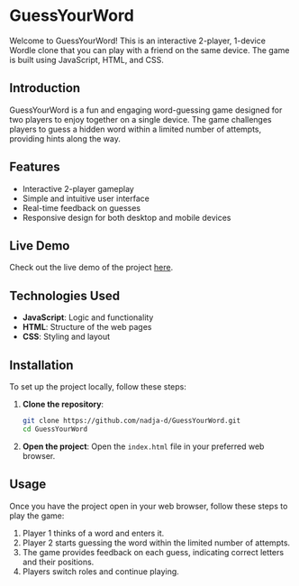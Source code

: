 # GuessYourWord

Welcome to GuessYourWord! This is an interactive 2-player, 1-device Wordle clone that you can play with a friend on the same device. The game is built using JavaScript, HTML, and CSS.

## Introduction
GuessYourWord is a fun and engaging word-guessing game designed for two players to enjoy together on a single device. The game challenges players to guess a hidden word within a limited number of attempts, providing hints along the way.

## Features
- Interactive 2-player gameplay
- Simple and intuitive user interface
- Real-time feedback on guesses
- Responsive design for both desktop and mobile devices

## Live Demo
Check out the live demo of the project [here](https://nadja-d.github.io/GuessYourWord/).

## Technologies Used
- **JavaScript**: Logic and functionality
- **HTML**: Structure of the web pages
- **CSS**: Styling and layout

## Installation
To set up the project locally, follow these steps:

1. **Clone the repository**:
    ```bash
    git clone https://github.com/nadja-d/GuessYourWord.git
    cd GuessYourWord
    ```

2. **Open the project**:
    Open the `index.html` file in your preferred web browser.

## Usage
Once you have the project open in your web browser, follow these steps to play the game:

1. Player 1 thinks of a word and enters it.
2. Player 2 starts guessing the word within the limited number of attempts.
3. The game provides feedback on each guess, indicating correct letters and their positions.
4. Players switch roles and continue playing.
